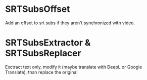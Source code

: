 # SRTSubsOffset
Add an offset to srt subs if they aren't synchronized with video.

# SRTSubsExtractor & SRTSubsReplacer
Exctract text only, modify it (maybe translate with DeepL or Google Translate), than replace the original
